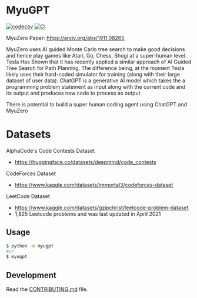 
# MyuGPT

[![codecov](https://codecov.io/gh/Cardinal-Robo-Taxi/MyuGPT/branch/main/graph/badge.svg?token=MyuGPT_token_here)](https://codecov.io/gh/Cardinal-Robo-Taxi/MyuGPT)
[![CI](https://github.com/Cardinal-Robo-Taxi/MyuGPT/actions/workflows/main.yml/badge.svg)](https://github.com/Cardinal-Robo-Taxi/MyuGPT/actions/workflows/main.yml)

MyuZero Paper: https://arxiv.org/abs/1911.08265

MyuZero uses AI guided Monte Carlo tree search to make good decisions and hence play games like Atari, Go, Chess, Shogi at a super-human level.
Tesla Has Shown that it has recently applied a similar approach of AI Guided Tree Search for Path Planning. The difference being, at the moment Tesla likely uses their hard-coded simulator for training (along with their large dataset of user data).
ChatGPT is a generative AI model which takes the a programming problem statement as input along with the current code and its output and produces new code to process as output

There is potential to build a super human coding agent using ChatGPT and MyuZero

# Datasets

AlphaCode's Code Contests Dataset
- https://huggingface.co/datasets/deepmind/code_contests

CodeForces Dataset
- https://www.kaggle.com/datasets/immortal3/codeforces-dataset

LeetCode Dataset
- https://www.kaggle.com/datasets/gzipchrist/leetcode-problem-dataset
- 1,825 Leetcode problems and was last updated in April 2021


## Usage

```bash
$ python -m myugpt
#or
$ myugpt
```

## Development

Read the [CONTRIBUTING.md](CONTRIBUTING.md) file.
